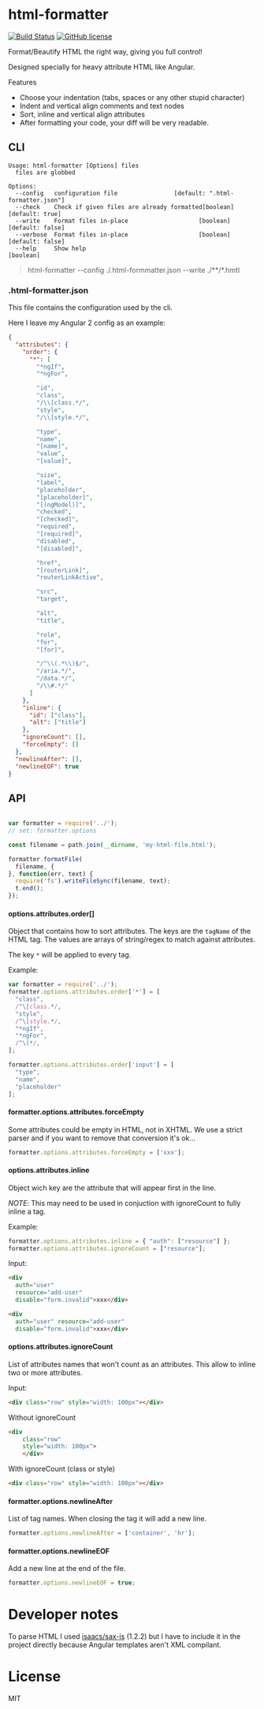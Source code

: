# html-formatter
[![Build Status](https://travis-ci.org/llafuente/html-formatter.svg?branch=master)](https://travis-ci.org/llafuente/html-formatter)
[![GitHub license](https://img.shields.io/badge/license-MIT-blue.svg)](https://raw.githubusercontent.com/llafuente/html-formatter/master/LICENSE)


Format/Beautify HTML the right way, giving you full control!

Designed specially for heavy attribute HTML like Angular.

Features

* Choose your indentation (tabs, spaces or any other stupid character)
* Indent and vertical align comments and text nodes
* Sort, inline and vertical align attributes
* After formatting your code, your diff will be very readable.


## CLI


```
Usage: html-formatter [Options] files
  files are globbed

Options:
  --config   configuration file                [default: ".html-formatter.json"]
  --check    Check if given files are already formatted[boolean] [default: true]
  --write    Format files in-place                    [boolean] [default: false]
  --verbose  Format files in-place                    [boolean] [default: false]
  --help     Show help                                                 [boolean]

```

> html-formatter --config ./.html-formmatter.json --write ./**/*.hmtl

### .html-formatter.json

This file contains the configuration used by the cli.

Here I leave my Angular 2 config as an example:

```json
{
  "attributes": {
    "order": {
      "*": [
        "*ngIf",
        "*ngFor",

        "id",
        "class",
        "/\\[class.*/",
        "style",
        "/\\[style.*/",

        "type",
        "name",
        "[name]",
        "value",
        "[value]",

        "size",
        "label",
        "placeholder",
        "[placeholder]",
        "[(ngModel)]",
        "checked",
        "[checked]",
        "required",
        "[required]",
        "disabled",
        "[disabled]",

        "href",
        "[routerLink]",
        "routerLinkActive",

        "src",
        "target",

        "alt",
        "title",

        "role",
        "for",
        "[for]",

        "/^\\(.*\\)$/",
        "/aria.*/",
        "/data.*/",
        "/\\#.*/"
      ]
    },
    "inline": {
      "id": ["class"],
      "alt": ["title"]
    },
    "ignoreCount": [],
    "forceEmpty": []
  },
  "newlineAfter": [],
  "newlineEOF": true
}
```


## API


```js

var formatter = require('../');
// set: formatter.options

const filename = path.join(__dirname, 'my-html-file.html');

formatter.formatFile(
  filename, {
}, function(err, text) {
  require('fs').writeFileSync(filename, text);
  t.end();
});

```


#### options.attributes.order[]


Object that contains how to sort attributes.
The keys are the `tagName` of the HTML tag.
The values are arrays of string/regex to match against attributes.

The key `*` will be applied to every tag.

Example:

```js
var formatter = require('../');
formatter.options.attributes.order['*'] = [
  "class",
  /^\[class.*/,
  "style",
  /^\[style.*/,
  "*ngIf",
  "*ngFor",
  /^\(*/,
];

formatter.options.attributes.order['input'] = [
  "type",
  "name",
  "placeholder"
];
```


#### formatter.options.attributes.forceEmpty


Some attributes could be empty in HTML, not in XHTML.
We use a strict parser and if you want to remove that conversion it's ok...

```js
formatter.options.attributes.forceEmpty = ['xxx'];
```


#### options.attributes.inline


Object wich key are the attribute that will appear first in the line.

*NOTE*: This may need to be used in conjuction with ignoreCount to
fully inline a tag.

Example:

```js
formatter.options.attributes.inline = { "auth": ["resource"] };
formatter.options.attributes.ignoreCount = ["resource"];
```

Input:
```html
<div
  auth="user"
  resource="add-user"
  disable="form.invalid">xxx</div>
```


```html
<div
  auth="user" resource="add-user"
  disable="form.invalid">xxx</div>
```


#### options.attributes.ignoreCount


List of attributes names that won't count as an attributes.
This allow to inline two or more attributes.

Input:
```html
<div class="row" style="width: 100px"></div>
```

Without ignoreCount
```html
<div
    class="row"
    style="width: 100px">
    </div>

```

With ignoreCount (class or style)

```html
<div class="row" style="width: 100px"></div>

```


#### formatter.options.newlineAfter


List of tag names. When closing the tag it will add a new line.

```js
formatter.options.newlineAfter = ['container', 'hr'];
```


#### formatter.options.newlineEOF


Add a new line at the end of the file.

```js
formatter.options.newlineEOF = true;
```


# Developer notes


To parse HTML I used [isaacs/sax-js](https://github.com/isaacs/sax-js)
(1.2.2) but I have to include it in the project directly because Angular
templates aren't XML compilant.


# License


MIT
